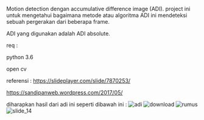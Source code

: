 Motion detection dengan accumulative difference image (ADI).
project ini untuk mengetahui bagaimana metode atau algoritma ADI ini mendeteksi sebuah pergerakan dari beberapa frame.

ADI yang digunakan adalah ADI absolute.

req :

python 3.6

open cv

referensi :
https://slideplayer.com/slide/7870253/

https://sandipanweb.wordpress.com/2017/05/

diharapkan hasil dari adi ini seperti dibawah ini :
![adi](https://user-images.githubusercontent.com/23205402/56074697-6f71c180-5de9-11e9-8cb4-ee58a576e0aa.png)
![download](https://user-images.githubusercontent.com/23205402/56074698-6f71c180-5de9-11e9-9533-be789c6652f8.png)
![rumus](https://user-images.githubusercontent.com/23205402/56074699-700a5800-5de9-11e9-9f28-b63c46698c3c.png)
![slide_14](https://user-images.githubusercontent.com/23205402/56074700-700a5800-5de9-11e9-9047-f3f7c368a96d.jpg)
